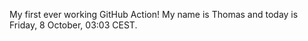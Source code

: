 My first ever working GitHub Action!
My name is Thomas and today is Friday, 8 October, 03:03 CEST. 
